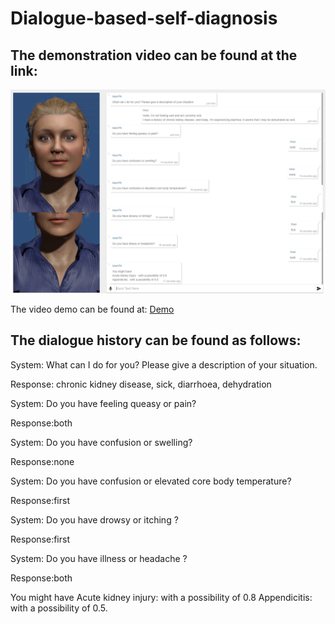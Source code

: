 # Dialogue-based-self-diagnosis


## The demonstration video can be found at the link:

![self-diagnosis demo](Figure3_9.png "self-diagnosis demo")



The video demo can be found at: [Demo](https://drive.google.com/file/d/1HlgtIaVTiGY7xNVuruDLeJ9FHRvo8iw0/view?usp=sharing)




## The dialogue history can be found as follows:

System: What can I do for you? Please give a description of your situation.

Response: chronic kidney disease, sick, diarrhoea, dehydration

System: Do you have feeling queasy or pain?

Response:both

System: Do you have confusion or swelling?

Response:none

System: Do you have confusion or elevated core body temperature?

Response:first

System: Do you have drowsy or itching ?

Response:first

System: Do you have illness or headache ?

Response:both

You might have 
Acute kidney injury: with a possibility of 0.8
Appendicitis: with a possibility of 0.5.





